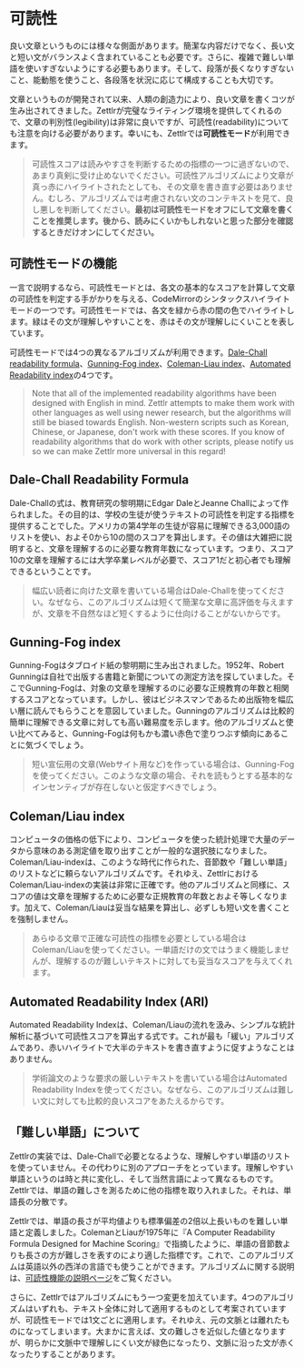 # 可読性

良い文章というものには様々な側面があります。簡潔な内容だけでなく、長い文と短い文がバランスよく含まれていることも必要です。さらに、複雑で難しい単語を使いすぎないようにする必要もあります。そして、段落が長くなりすぎないこと、能動態を使うこと、各段落を状況に応じて構成することも大切です。

文章というものが開発されて以来、人類の創造力により、良い文章を書くコツが生み出されてきました。Zettlrが完璧なライティング環境を提供してくれるので、文章の判別性(legibility)は非常に良いですが、可読性(readability)についても注意を向ける必要があります。幸いにも、Zettlrでは**可読性モード**が利用できます。

> 可読性スコアは読みやすさを判断するための指標の一つに過ぎないので、あまり真剣に受け止めないでください。可読性アルゴリズムにより文章が真っ赤にハイライトされたとしても、その文章を書き直す必要はありません。むしろ、アルゴリズムでは考慮されない文のコンテキストを見て、良し悪しを判断してください。**最初は可読性モードをオフにして文章を書くことを推奨します。後から、読みにくいかもしれないと思った部分を確認するときだけオンにしてください。**

## 可読性モードの機能

一言で説明するなら、可読性モードとは、各文の基本的なスコアを計算して文章の可読性を判定する手がかりを与える、CodeMirrorのシンタックスハイライトモードの一つです。可読性モードでは、各文を緑から赤の間の色でハイライトします。緑はその文が理解しやすいことを、赤はその文が理解しにくいことを表しています。

可読性モードでは4つの異なるアルゴリズムが利用できます。[Dale-Chall readability formula](https://en.wikipedia.org/wiki/Dale%E2%80%93Chall_readability_formula)、[Gunning-Fog index](https://en.wikipedia.org/wiki/Gunning_fog_index)、[Coleman-Liau index](https://en.wikipedia.org/wiki/Coleman%E2%80%93Liau_index)、[Automated Readability index](http://www.readabilityformulas.com/automated-readability-index.php)の4つです。

> Note that all of the implemented readability algorithms have been designed with English in mind. Zettlr attempts to make them work with other languages as well using newer research, but the algorithms will still be biased towards English. Non-western scripts such as Korean, Chinese, or Japanese, don't work with these scores. If you know of readability algorithms that do work with other scripts, please notify us so we can make Zettlr more universal in this regard!

## Dale-Chall Readability Formula

Dale-Challの式は、教育研究の黎明期にEdgar DaleとJeanne Challによって作られました。その目的は、学校の生徒が使うテキストの可読性を判定する指標を提供することでした。アメリカの第4学年の生徒が容易に理解できる3,000語のリストを使い、およそ0から10の間のスコアを算出します。その値は大雑把に説明すると、文章を理解するのに必要な教育年数になっています。つまり、スコア10の文章を理解するには大学卒業レベルが必要で、スコア1だと初心者でも理解できるということです。

> 幅広い読者に向けた文章を書いている場合はDale-Challを使ってください。なぜなら、このアルゴリズムは短くて簡潔な文章に高評価を与えますが、文章を不自然なほど短くするように仕向けることがないからです。

## Gunning-Fog index

Gunning-Fogはタブロイド紙の黎明期に生み出されました。1952年、Robert Gunningは自社で出版する書籍と新聞についての測定方法を探していました。そこでGunning-Fogは、対象の文章を理解するのに必要な正規教育の年数と相関するスコアとなっています。しかし、彼はビジネスマンであるため出版物を幅広い層に読んでもらうことを意図していました。Gunningのアルゴリズムは比較的簡単に理解できる文章に対しても高い難易度を示します。他のアルゴリズムと使い比べてみると、Gunning-Fogは何もかも濃い赤色で塗りつぶす傾向にあることに気づくでしょう。

> 短い宣伝用の文章(Webサイト用など)を作っている場合は、Gunning-Fogを使ってください。このような文章の場合、それを読もうとする基本的なインセンティブが存在しないと仮定すべきでしょう。

## Coleman/Liau index

コンピュータの価格の低下により、コンピュータを使った統計処理で大量のデータから意味のある測定値を取り出すことが一般的な選択肢になりました。Coleman/Liau-indexは、このような時代に作られた、音節数や「難しい単語」のリストなどに頼らないアルゴリズムです。それゆえ、ZettlrにおけるColeman/Liau-indexの実装は非常に正確です。他のアルゴリズムと同様に、スコアの値は文章を理解するために必要な正規教育の年数とおよそ等しくなります。加えて、Coleman/Liauは妥当な結果を算出し、必ずしも短い文を書くことを強制しません。

> あらゆる文章で正確な可読性の指標を必要としている場合はColeman/Liauを使ってください。一単語だけの文ではうまく機能しませんが、理解するのが難しいテキストに対しても妥当なスコアを与えてくれます。

## Automated Readability Index (ARI)

Automated Readability Indexは、Coleman/Liauの流れを汲み、シンプルな統計解析に基づいて可読性スコアを算出する式です。これが最も「緩い」アルゴリズムであり、赤いハイライトで大半のテキストを書き直すように促すようなことはありません。

> 学術論文のような要求の厳しいテキストを書いている場合はAutomated Readability Indexを使ってください。なぜなら、このアルゴリズムは難しい文に対しても比較的良いスコアをあたえるからです。

## 「難しい単語」について

Zettlrの実装では、Dale-Challで必要となるような、理解しやすい単語のリストを使っていません。その代わりに別のアプローチをとっています。理解しやすい単語というのは時と共に変化し、そして当然言語によって異なるものです。Zettlrでは、単語の難しさを測るために他の指標を取り入れました。それは、単語長の分散です。

Zettlrでは、単語の長さが平均値よりも標準偏差の2倍以上長いものを難しい単語と定義しました。ColemanとLiauが1975年に『A Computer Readability Formula Designed for Machine Scoring』で指摘したように、単語の音節数よりも長さの方が難しさを表すのにより適した指標です。これで、このアルゴリズムは英語以外の西洋の言語でも使うことができます。アルゴリズムに関する説明は、[可読性機能の説明ページ](https://zettlr.com/readability)をご覧ください。

さらに、Zettlrではアルゴリズムにもう一つ変更を加えています。4つのアルゴリズムはいずれも、テキスト全体に対して適用するものとして考案されていますが、可読性モードでは1文ごとに適用します。それゆえ、元の文脈とは離れたものになってしまいます。大まかに言えば、文の難しさを近似した値となりますが、明らかに文脈中で理解しにくい文が緑色になったり、文脈に沿った文が赤くなったりすることがあります。
